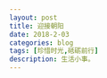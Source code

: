 ```yaml
---
layout: post
title: 迎接朝阳
date: 2018-2-03
categories: blog
tags: [珍惜时光,砥砺前行]
description: 生活小事。
---
```

